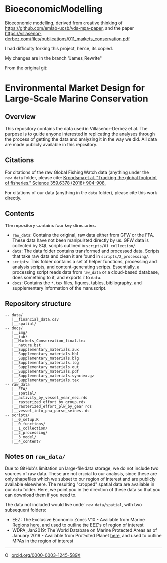 # BioeconomicModelling
Bioeconomic modelling, derived from creative thinking of https://github.com/emlab-ucsb/vds-mpa-paper, and the paper https://villasenor-derbez.com/files/publications/011_markets_conservation.pdf

I had difficulty forking this project, hence, its copied.

My changes are in the branch "James_Rewrite"


From the original git:
# Environmental Market Design for Large-Scale Marine Conservation

## Overview

This repository contains the data used in Villaseñor-Derbez et al. The purpose is to guide anyone interested in replicating the analyses through the process of getting the data and analyzing it in the way we did. All data are made publicly available in this repository.

## Citations

For citations of the raw Global Fishing Watch data (anything under the `raw_data` folder, please cite: [Kroodsma et al. "Tracking the global footprint of fisheries." Science 359.6378 (2018): 904-908.](http://science.sciencemag.org/content/359/6378/904.abstract)

For citations of our data (anything in the `data` folder), please cite this work directly.

## Contents

The repository contains four key directories:

- `raw_data`: Contains the original, raw data either from GFW or the FFA. These data have not been manipulated directly by us. GFW data is collected by SQL scripts outlined in `scripts/01_collection/`.
- `data`: The data folder contains transformed and processed data. Scripts that take raw data and clean it are found in `scripts/2_processing/`.
- `scripts`: This folder contains a set of helper functions, processing and analysis scripts, and content-generating scripts. Essentially, a processing script reads data from `raw_data` or a cloud-based database, does something to it, and exports it to `data`.
- `docs`: Contains the `*.tex` files, figures, tables, bibliography, and supplementary information of the manuscript.

## Repository structure 

```
-- data/
   |__financial_data.csv
   |__spatial/
-- docs/
   |__img/
   |__tab/
   |__Markets_Conservation_final.tex
   |__nature.bst
   |__Supplementary_materials.aux
   |__Supplementary_materials.bbl
   |__Supplementary_materials.blg
   |__Supplementary_materials.log
   |__Supplementary_materials.out
   |__Supplementary_materials.pdf
   |__Supplementary_materials.synctex.gz
   |__Supplementary_materials.tex
-- raw_data
   |__FFA/
   |__spatial/
   |__activity_by_vessel_year_eez.rds
   |__rasterized_effort_by_group.rds
   |__rasterized_effort_plw_by_gear.rds
   |__vessel_info_pna_purse_seines.rds
-- scripts/
   |__0_setup.R
   |__0_functions/
   |__1_collection/
   |__2_processing/
   |__3_model/
   |__4_content/
```

## Notes on `raw_data/`

Due to GitHub's limitation on large-file data storage, we do not include two sources of raw data. These are not crucial to our analysis, since these are only shapefiles which we subset to our region of interest and are publicly available elsewhere. The resulting "cropped" spatial data are available in our `data` folder. Here, we point you in the direction of these data so that you can download them if you need to.

The data not included would live under `raw_data/spatial`, with two subsequent folders:

- EEZ: The Exclusive Economic Zones V10 - Available from Marine Regions [here](http://www.marineregions.org/downloads.php), and used to outline the EEZ's of region of interest
- WDPA_Jan2019: The World Database on Marine Protected Areas as of January 2019 - Available from Protected Planet [here](https://www.protectedplanet.net/marine), and used to outline MPAs in the region of interest

--------- 

<a href="https://orcid.org/0000-0003-1245-589X" target="orcid.widget" rel="noopener noreferrer" style="vertical-align:top;"><img src="https://orcid.org/sites/default/files/images/orcid_16x16.png" style="width:1em;margin-right:.5em;" alt="ORCID iD icon">orcid.org/0000-0003-1245-589X</a>

